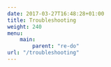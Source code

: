 ```yaml
---
date: 2017-03-27T16:48:28+01:00
title: Troubleshooting
weight: 240
menu:
    main:
        parent: "re-do"
url: "/troubleshooting"
---
```


